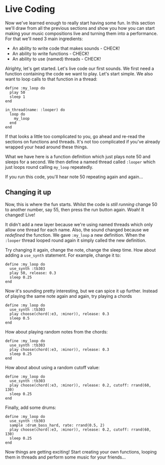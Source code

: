 # Live Coding

Now we've learned enough to really start having some fun. In this section we'll draw from all the previous sections and show you how you can start making your music compositions live and turning them into a performance. For that we'll need 3 main ingredients:

* An ability to write code that makes sounds - CHECK!
* An ability to write functions - CHECK!
* An ability to use (named) threads - CHECK!

Alrighty, let's get started. Let's live code our first sounds. We first need a function containing the code we want to play. Let's start simple. We also want to loop calls to that function in a thread:

```
define :my_loop do
  play 50
  sleep 1
end

in_thread(name: :looper) do
  loop do
    my_loop
  end
end
```

If that looks a little too complicated to you, go ahead and re-read the sections on functions and threads. It's not too complicated if you've already wrapped your head around these things. 

What we have here is a function definition which just plays note 50 and sleeps for a second. We then define a named thread called `:looper` which just loops round calling `my_loop` repeatedly. 

If you run this code, you'll hear note 50 repeating again and again...

## Changing it up

Now, this is where the fun starts. Whilst the code is *still running* change 50 to another number, say 55, then press the run button again. Woah! It changed! Live!

It didn't add a new layer because we're using named threads which only allow one thread for each name. Also, the sound changed because we *redefined* the function. We gave `:my_loop` a new definition. When the `:looper` thread looped round again it simply called the new definition.

Try changing it again, change the note, change the sleep time. How about adding a `use_synth` statement. For example, change it to:

```
define :my_loop do
  use_synth :tb303
  play 50, release: 0.3
  sleep 0.25
end
```

Now it's sounding pretty interesting, but we can spice it up further. Instead of playing the same note again and again, try playing a chords

```
define :my_loop do
  use_synth :tb303
  play choose(chord(:e3, :minor)), release: 0.3
  sleep 0.5
end
```

How about playing random notes from the chords:

```
define :my_loop do
  use_synth :tb303
  play choose(chord(:e3, :minor)), release: 0.3
  sleep 0.25
end
```

How about about using a random cutoff value:

```
define :my_loop do
  use_synth :tb303
  play choose(chord(:e3, :minor)), release: 0.2, cutoff: rrand(60, 130)
  sleep 0.25
end
```

Finally, add some drums:

```
define :my_loop do
  use_synth :tb303
  sample :drum_bass_hard, rate: rrand(0.5, 2)
  play choose(chord(:e3, :minor)), release: 0.2, cutoff: rrand(60, 130)
  sleep 0.25
end
```

Now things are getting exciting! Start creating your own functions, looping them in threads and perform some music for your friends...
